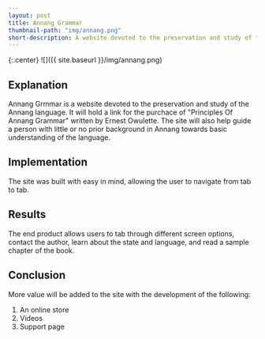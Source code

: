 ```yaml
---
layout: post
title: Annang Grammar
thumbnail-path: "img/annang.png"
short-description: A website devoted to the preservation and study of the Annang language. 
---
```


{:.center}
![]({{ site.baseurl }}/img/annang.png)

## Explanation
Annang Grmmar is a website devoted to the preservation and study of the Annang language. It will hold a link for the purchace of "Principles Of Annang Grammar" written by Ernest Owulette. The site will also help guide a person with little or no prior background in Annang towards basic understanding of the language.   

## Implementation
The site was built with easy in mind, allowing the user to navigate from tab to tab. 

## Results
The end product allows users to tab through different screen options, contact the author, learn about the state and language, and read a sample chapter of the book. 
   
## Conclusion
More value will be added to the site with the development of the following: 
1. An online store
2. Videos
3. Support page
 